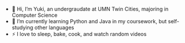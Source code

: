 - 👋 Hi, I’m Yuki, an undergraudate at UMN Twin Cities, majoring in Computer Science
- 🌱 I’m currently learning Python and Java in my coursework, but self-studying other languages
- ⚡ I love to sleep, bake, cook, and watch random videos

<!---
yukizhg/yukizhg is a ✨ special ✨ repository because its `README.md` (this file) appears on your GitHub profile.
You can click the Preview link to take a look at your changes.
--->
